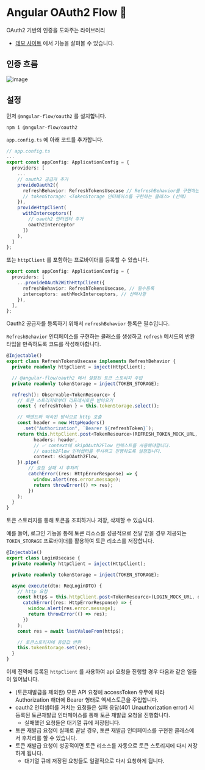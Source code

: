 # Angular OAuth2 Flow 🫧

OAuth2 기반의 인증을 도와주는 라이브러리

- [데모 사이트](https://angular-flow.pages.dev) 에서 기능을 살펴볼 수 있습니다.

## 인증 흐름

![image](https://github.com/user-attachments/assets/d3beb504-a6e0-4eea-a24d-b4a416a62252)

## 설정

먼저 `@angular-flow/oauth2` 를 설치합니다.

```
npm i @angular-flow/oauth2
```

`app.config.ts` 에 아래 코드를 추가합니다.

```ts
// app.config.ts
...
export const appConfig: ApplicationConfig = {
  providers: [
    ...
    // oauth2 공급자 추가
    provideOauth2({
      refreshBehavior: RefreshTokensUsecase // RefreshBehavior를 구현하는 클래스 등록
      // tokenStorage: <TokenStorage 인터페이스를 구현하는 클래스> (선택)
    }),
    provideHttpClient(
      withInterceptors([
        // oauth2 인터셉터 추가
        oauth2Interceptor
      ])
    ),
  ]
};
```

또는 `httpClient` 를 포함하는 프로바이더를 등록할 수 있습니다.

```ts
export const appConfig: ApplicationConfig = {
  providers: [
    ...provideOAuth2WithHttpClient({
      refreshBehavior: RefreshTokensUsecase, // 필수등록
      interceptors: authMockInterceptors, // 선택사항
    }),
  ],
};
```

Oauth2 공급자를 등록하기 위해서 `refreshBehavior` 등록은 필수입니다.

`RefreshBehavior` 인터페이스를 구현하는 클래스를 생성하고 `refresh` 메서드의 반환타입을 만족하도록 코드를 작성해야합니다.

```ts
@Injectable()
export class RefreshTokensUsecase implements RefreshBehavior {
  private readonly httpClient = inject(HttpClient);

  // @angular-flow/oauth2 에서 설정된 토큰 스토리지 주입
  private readonly tokenStorage = inject(TOKEN_STORAGE);

  refresh(): Observable<TokenResource> {
    // 토큰 스토리지로부터 리프레시토큰 받아오기
    const { refreshToken } = this.tokenStorage.select();

    // 백엔드와 약속된 방식으로 http 호출
    const header = new HttpHeaders()
      .set("Authorization", `Bearer ${refreshToken}`);
    return this.httpClient.post<TokenResource>(REFRESH_TOKEN_MOCK_URL, {},{
          headers: header,
          // ✅ context에 skipOAuth2Flow 컨텍스트를 사용해야합니다.
          // oauth2Flow 인터셉터를 무시하고 진행하도록 설정합니다.
          context: skipOAuth2Flow,
    }).pipe(
        // 요청 실패 시 후처리
        catchError((res: HttpErrorResponse) => {
          window.alert(res.error.message);
          return throwError(() => res);
        })
    );
  }
}
```

토큰 스토리지를 통해 토큰을 조회하거나 저장, 삭제할 수 있습니다.

예를 들어, 로그인 기능을 통해 토큰 리소스를 성공적으로 전달 받을 경우 제공되는 `TOKEN_STORAGE` 프로바이더를 활용하여 토큰 리소스를 저장합니다.

```ts
@Injectable()
export class LoginUsecase {
  private readonly httpClient = inject(HttpClient);

  private readonly tokenStorage = inject(TOKEN_STORAGE);

  async execute(dto: ReqLoginDTO) {
    // http 요청
    const http$ = this.httpClient.post<TokenResource>(LOGIN_MOCK_URL, dto).pipe(
      catchError((res: HttpErrorResponse) => {
        window.alert(res.error.message);
        return throwError(() => res);
      })
    );
    const res = await lastValueFrom(http$);

    // 토큰스토리지에 응답값 반환
    this.tokenStorage.set(res);
  }
}
```

이제 전역에 등록된 `httpClient` 를 사용하여 api 요청을 진행할 경우 다음과 같은 일들이 일어납니다.

- (토큰재발급을 제외한) 모든 API 요청에 accessToken 유무에 따라 Authorization 해더에 Bearer <token> 형태로 엑세스토큰을 주입합니다.
- oauth2 인터셉터를 거치는 요청들은 실패 응답(401 Unauthorization error) 시 등록된 토큰재발급 인터페이스를 통해 토큰 재발급 요청을 진행합니다.
  - 실패했던 요청들은 대기열 큐에 저장됩니다.
- 토큰 재발급 요청이 실패로 끝날 경우, 토큰 재발급 인터페이스를 구현한 클래스에서 후처리를 할 수 있습니다.
- 토큰 재발급 요청이 성공적이면 토큰 리소스를 자동으로 토큰 스토리지에 다시 저장하게 됩니다.
  - 대기열 큐에 저장된 요청들도 일괄적으로 다시 요청하게 됩니다.
